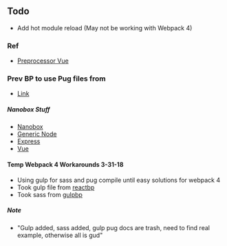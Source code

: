 ## Todo

- Add hot module reload (May not be working with Webpack 4)

### Ref

- [Preprocessor Vue](https://github.com/vuejs/vue-loader/blob/master/docs/en/configurations/pre-processors.md)


### Prev BP to use Pug files from

- [Link](https://github.com/Tor020/preprosboilerplate)



##### Nanobox Stuff

- [Nanobox](https://dashboard.nanobox.io/)
- [Generic Node](https://guides.nanobox.io/nodejs/generic/)
- [Express](https://guides.nanobox.io/nodejs/express/)
- [Vue](https://guides.nanobox.io/javascript/vue/)


#### Temp Webpack 4 Workarounds 3-31-18

- Using gulp for sass and pug compile until easy solutions for webpack 4
- Took gulp file from [reactbp](https://github.com/Tor020/React-Gulp-Boilerplate)
- Took sass from [gulpbp](https://github.com/Tor020/Gulp-Build-Setup)

##### Note

- "Gulp added, sass added, gulp pug docs are trash, need to find real example, otherwise all is gud"
